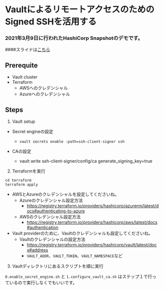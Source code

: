 # VaultによるリモートアクセスのためのSigned SSHを活用する


### 2021年3月9日に行われたHashiCorp Snapshotのデモです。 

####スライドは[こちら](https://docs.google.com/presentation/d/1Lfovi1_jDxWD71_BLK9FZT4KhCyM-hPVSU5M-xHW28I/edit?usp=sharing)

## Prerequite

- Vault cluster
- Terraform
  - AWSへのクレデンシャル
  - Azureへのクレデンシャル

## Steps

1. Vault setup

* Secret engineの設定
  * `vault secrets enable -path=ssh-client-signer ssh `

* CAの設定
  * vault write ssh-client-signer/config/ca generate_signing_key=true 


2. Terraformを実行

```shell
cd terraform
terraform apply
```

* AWSとAzureのクレデンシャルを設定してくださいね。
  * Azureのクレデンシャル設定方法
    * https://registry.terraform.io/providers/hashicorp/azurerm/latest/docs#authenticating-to-azure
  * AWSのクレデンシャル設定方法
    * https://registry.terraform.io/providers/hashicorp/aws/latest/docs#authentication
* Vault providerのために、Vaultのクレデンシャルも設定してくださいね。
    * Vaultのクレデンシャルの設定方法
      * https://registry.terraform.io/providers/hashicorp/vault/latest/docs#address
      * `VAULT_ADDR`、`VAULT_TOKEN`、`VAULT_NAMESPACE`など

3. Vaultディレクトリにあるスクリプトを順に実行

`0.enable_secret_engine.sh` と `1.configure_vault_ca.sh` はステップ１で行っているので実行しなくでもいいです。






